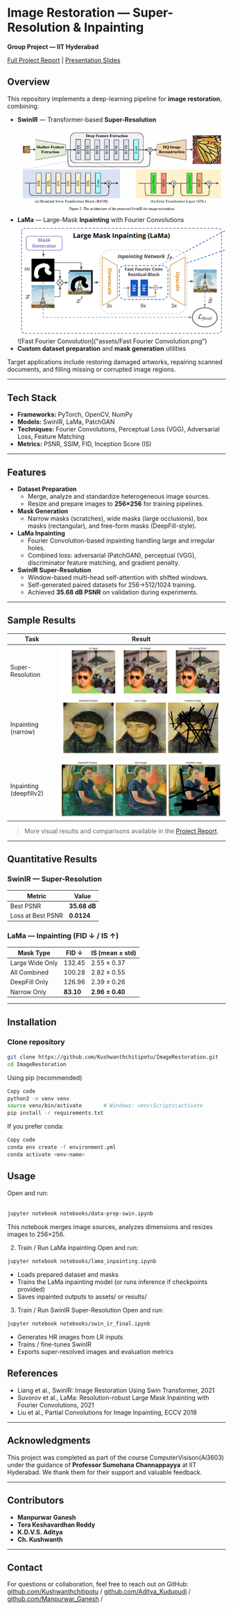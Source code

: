 # Image Restoration — Super-Resolution & Inpainting
**Group Project — IIT Hyderabad**

 [Full Project Report](docs/Report.pdf) |  [Presentation Slides](docs/Presentation.pdf)


## Overview
This repository implements a deep-learning pipeline for **image restoration**, combining:

- **SwinIR** — Transformer-based **Super-Resolution**  
  ![SwinIR](assets/swinir.png)
- **LaMa** — Large-Mask **Inpainting** with Fourier Convolutions  
  ![LaMa](assets/lama.png) 
  ![Fast Fourier Convolution]("assets/Fast Fourier Convolution.png")
- **Custom dataset preparation** and **mask generation** utilities

Target applications include restoring damaged artworks, repairing scanned documents, and filling missing or corrupted image regions.

---

## Tech Stack
- **Frameworks:** PyTorch, OpenCV, NumPy  
- **Models:** SwinIR, LaMa, PatchGAN  
- **Techniques:** Fourier Convolutions, Perceptual Loss (VGG), Adversarial Loss, Feature Matching  
- **Metrics:** PSNR, SSIM, FID, Inception Score (IS)

---

##  Features
- **Dataset Preparation**
  - Merge, analyze and standardize heterogeneous image sources.
  - Resize and prepare images to **256×256** for training pipelines.
- **Mask Generation**
  - Narrow masks (scratches), wide masks (large occlusions), box masks (rectangular), and free-form masks (DeepFill-style).
- **LaMa Inpainting**
  - Fourier Convolution-based inpainting handling large and irregular holes.
  - Combined loss: adversarial (PatchGAN), perceptual (VGG), discriminator feature matching, and gradient penalty.
- **SwinIR Super-Resolution**
  - Window-based multi-head self-attention with shifted windows.
  - Self-generated paired datasets for 256→512/1024 training.
  - Achieved **35.68 dB PSNR** on validation during experiments.

---


## Sample Results

| Task | Result |
|------|--------|
| Super-Resolution | ![super-resolution result](assets/sr_combined.png) |
| Inpainting (narrow)| ![inpainting result](assets/inpainting_combined_n3.png) |
| Inpainting (deepfillv2)| ![inpainting result](assets/inpainting_combined_d1.png) |



> More visual results and comparisons available in the [Project Report](Report.pdf).

---

##  Quantitative Results

### SwinIR — Super-Resolution
| Metric | Value |
|--------|-------|
| Best PSNR | **35.68 dB** |
| Loss at Best PSNR | **0.0124** |

### LaMa — Inpainting (FID ↓ / IS ↑)
| Mask Type       | FID ↓  | IS (mean ± std) |
|-----------------|--------|-----------------|
| Large Wide Only | 132.45 | 2.55 ± 0.37     |
| All Combined    | 100.28 | 2.82 ± 0.55     |
| DeepFill Only   | 126.96 | 2.39 ± 0.26     |
| Narrow Only     | **83.10**  | **2.96 ± 0.40**  |

---


##  Installation

### Clone repository
```bash
git clone https://github.com/Kushwanthchitipotu/ImageRestoration.git
cd ImageRestoration
```

Using pip (recommended)
```bash
Copy code
python3 -m venv venv
source venv/bin/activate       # Windows: venv\Scripts\activate
pip install -r requirements.txt
```

If you prefer conda:

```bash
Copy code
conda env create -f environment.yml
conda activate <env-name>
```

## Usage
Open and run:

```bash

jupyter notebook notebooks/data-prep-swin.ipynb
```
This notebook merges image sources, analyzes dimensions and resizes images to 256×256.

2) Train / Run LaMa inpainting
Open and run:

```bash
jupyter notebook notebooks/lama_inpainting.ipynb
```
- Loads prepared dataset and masks
- Trains the LaMa inpainting model (or runs inference if checkpoints provided)
- Saves inpainted outputs to assets/ or results/

3) Train / Run SwinIR Super-Resolution
Open and run:

```bash
jupyter notebook notebooks/swin_ir_final.ipynb
```
- Generates HR images from LR inputs
- Trains / fine-tunes SwinIR
- Exports super-resolved images and evaluation metrics



## References
- Liang et al., SwinIR: Image Restoration Using Swin Transformer, 2021
- Suvorov et al., LaMa: Resolution-robust Large Mask Inpainting with Fourier Convolutions, 2021
- Liu et al., Partial Convolutions for Image Inpainting, ECCV 2018

---

## Acknowledgments

This project was completed as part of the course ComputerVisison(Ai3603) under the guidance of **Professor Sumohana Channappayya** at IIT Hyderabad. We thank them for their support and valuable feedback.

---

## Contributors
- **Manpurwar Ganesh** 
- **Tera Keshavardhan Reddy**   
- **K.D.V.S. Aditya**  
- **Ch. Kushwanth** 

---

## Contact

For questions or collaboration, feel free to reach out on GitHub:  
[github.com/Kushwanthchitipotu](https://github.com/Kushwanthchitipotu) /
[github.com/Aditya_Kudupudi](https://github.com/AdityaKudupudi11) /
[github.com/Manpurwar_Ganesh](https://github.com/ganesh1729m) /


